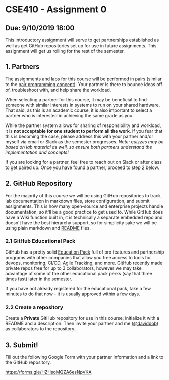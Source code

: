 # CSE410 - Assignment 0 
## Due: 9/10/2019 18:00

This introductory assignment will serve to get partnerships established as well
as get GitHub repositories set up for use in future assignments. This assignment
will get us rolling for the rest of the semester.

## 1. Partners

The assignments and labs for this course will be performed in pairs (similar to
the [pair programming concept](https://en.wikipedia.org/wiki/Pair_programming)).
Your partner is there to bounce ideas off of, troubleshoot with, and help share
the workload.

When selecting a partner for this course, it may be beneficial to find someone
with similar interests in systems to run on your shared hardware. That said, as
this is an academic course, it is also important to select a partner who is
interested in achieving the same grade as you. 

While the partner system allows for sharing of responsibility and workload, it
is **not acceptable for one student to perform all the work**. If you fear that
this is becoming the case, please address this with your partner and/or myself via
email or Slack as the semester progresses. *Note: quizzes may be based on lab
material as well, so ensure both partners understand the implementation and
concepts!*

If you are looking for a partner, feel free to reach out on Slack or after class
to get paired up. Once you have found a partner, proceed to step 2 below.

## 2. GitHub Repository

For the majority of this course we will be using GitHub repositories to track
lab documentation in markdown files, store configuration, and submit
assignments. This is how many open-source and enterprise projects handle
documentation, so it'll be a good practice to get used to. While GitHub does have
a Wiki function built in, it is technically a separate embedded repo and doesn't
have the best hierarchy support, so for simplicity sake we will be using plain
markdown and [README](https://help.github.com/en/articles/about-readmes) files.

### 2.1 GitHub Educational Pack

GitHub has a pretty solid [Education Pack](https://education.github.com/pack)
full of pro features and partnership programs with other companies that allow
you free access to tools for devops, monitoring, CI/CD, Agile Tracking, and
more. GitHub recently made private repos free for up to 3 collaborators, however
we may take advantage of some of the other educational pack perks (say that
three times fast) later in the semester.

If you have not already registered for the educational pack, take a few minutes
to do that now - it is usually approved within a few days.

### 2.2 Create a repository

Create a **Private** GitHub repository for use in this course; initialize it
with a README and a description. Then invite your partner and me
([@daviddob](https://github.com/daviddob)) as collaborators to
the repository. 

## 3. Submit!

Fill out the following Google Form with your partner information and a
link to the GitHub repository.

https://forms.gle/HZHsoMQZA6esNpVKA